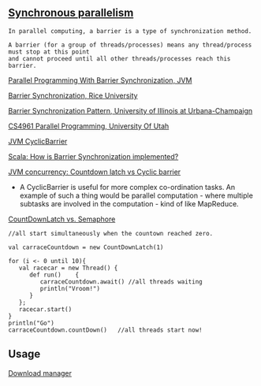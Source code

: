 [Synchronous parallelism](https://goo.gl/mf05u4)
----------------------------------------------------------------------------------
```
In parallel computing, a barrier is a type of synchronization method. 

A barrier (for a group of threads/processes) means any thread/process must stop at this point 
and cannot proceed until all other threads/processes reach this barrier.
```

[Parallel Programming With Barrier Synchronization, JVM](http://blogs.sourceallies.com/2012/03/parallel-programming-with-barrier-synchronization/)

[Barrier Synchronization, Rice University](https://cs.anu.edu.au/courses/comp8320/lectures/aux/comp422-Lecture21-Barriers.pdf)

[Barrier Synchronization Pattern, University of Illinois at Urbana-Champaign](http://osl.cs.illinois.edu/media/papers/karmani-2009-barrier_synchronization_pattern.pdf)

[CS4961 Parallel Programming, University Of Utah](http://www.cs.utah.edu/~mhall/cs4961f11/CS4961-L12.pdf)


[JVM CyclicBarrier](http://docs.oracle.com/javase/7/docs/api/java/util/concurrent/CyclicBarrier.html)

[Scala: How is Barrier Synchronization implemented?](http://stackoverflow.com/a/5460822/432903)

[JVM concurrency: Countdown latch vs Cyclic barrier](http://stackoverflow.com/a/4168861/432903)

- A CyclicBarrier is useful for more complex co-ordination tasks. An example of such a thing would be parallel computation - where multiple subtasks are involved in the computation - kind of like MapReduce.

[CountDownLatch vs. Semaphore](http://stackoverflow.com/a/184566/432903)

```
//all start simultaneously when the countown reached zero.

val carraceCountdown = new CountDownLatch(1)

for (i <- 0 until 10){
   val racecar = new Thread() {    
      def run()    {
         carraceCountdown.await() //all threads waiting
         println("Vroom!")
      }
   };
   racecar.start()
}
println("Go")
carraceCountdown.countDown()   //all threads start now!
```

Usage
-----

[Download manager](http://java-demos.blogspot.com/2013/10/using-cyclicbarrier-in-java-with-example.html)
